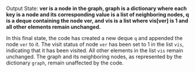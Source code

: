 Output State: **ver is a node in the graph, graph is a dictionary where each key is a node and its corresponding value is a list of neighboring nodes, q is a deque containing the node ver, and vis is a list where vis[ver] is 1 and all other elements remain unchanged.**

In this final state, the code has created a new deque `q` and appended the node `ver` to it. The visit status of node `ver` has been set to 1 in the list `vis`, indicating that it has been visited. All other elements in the list `vis` remain unchanged. The graph and its neighboring nodes, as represented by the dictionary `graph`, remain unaffected by the code.